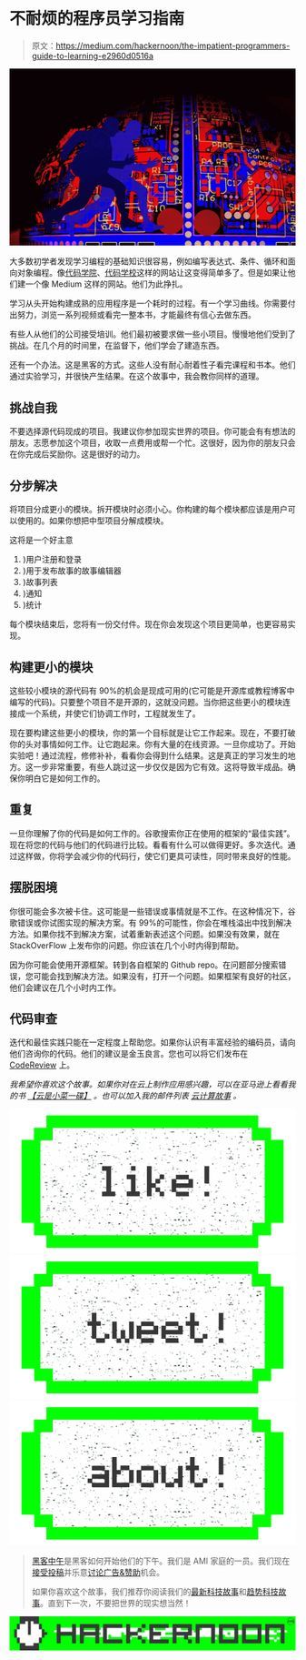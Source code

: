 # 不耐烦的程序员学习指南

> 原文：<https://medium.com/hackernoon/the-impatient-programmers-guide-to-learning-e2960d0516a>

![](img/d5c5184e8845483d114d269ca12a2aaf.png)

大多数初学者发现学习编程的基础知识很容易，例如编写表达式、条件、循环和面向对象编程。像[代码学院](https://www.codecademy.com/)、[代码学校](https://www.codeschool.com/)这样的网站让这变得简单多了。但是如果让他们建一个像 Medium 这样的网站。他们为此挣扎。

学习从头开始构建成熟的应用程序是一个耗时的过程。有一个学习曲线。你需要付出努力，浏览一系列视频或看完一整本书，才能最终有信心去做东西。

有些人从他们的公司接受培训。他们最初被要求做一些小项目。慢慢地他们受到了挑战。在几个月的时间里，在监督下，他们学会了建造东西。

还有一个办法。这是黑客的方式。这些人没有耐心耐着性子看完课程和书本。他们通过实验学习，并很快产生结果。在这个故事中，我会教你同样的道理。

## 挑战自我

不要选择源代码现成的项目。我建议你参加现实世界的项目。你可能会有有想法的朋友。志愿参加这个项目，收取一点费用或帮一个忙。这很好，因为你的朋友只会在你完成后奖励你。这是很好的动力。

## 分步解决

将项目分成更小的模块。拆开模块时必须小心。你构建的每个模块都应该是用户可以使用的。如果你想把中型项目分解成模块。

这将是一个好主意

1.  )用户注册和登录
2.  )用于发布故事的故事编辑器
3.  )故事列表
4.  )通知
5.  )统计

每个模块结束后，您将有一份交付件。现在你会发现这个项目更简单，也更容易实现。

## 构建更小的模块

这些较小模块的源代码有 90%的机会是现成可用的(它可能是开源库或教程博客中编写的代码)。只要整个项目不是开源的，这就没问题。当你把这些更小的模块连接成一个系统，并使它们协调工作时，工程就发生了。

现在要构建这些更小的模块，你的第一个目标就是让它工作起来。现在，不要打破你的头对事情如何工作。让它跑起来。你有大量的在线资源。一旦你成功了。开始实验吧！通过流程，修修补补，看看你会得到什么结果。这是真正的学习发生的地方。这一步非常重要，有些人跳过这一步仅仅是因为它有效。这将导致半成品。确保你明白它是如何工作的。

## 重复

一旦你理解了你的代码是如何工作的。谷歌搜索你正在使用的框架的“最佳实践”。现在将您的代码与他们的代码进行比较。看看有什么可以做得更好。多次迭代。通过这样做，你将学会减少你的代码行，使它们更具可读性，同时带来良好的性能。

## 摆脱困境

你很可能会多次被卡住。这可能是一些错误或事情就是不工作。在这种情况下，谷歌错误或你试图实现的解决方案。有 99%的可能性，你会在堆栈溢出中找到解决方法。如果你找不到解决方案，试着重新表述这个问题。如果没有效果，就在 StackOverFlow 上发布你的问题。你应该在几个小时内得到帮助。

因为你可能会使用开源框架。转到各自框架的 Github repo。在问题部分搜索错误，您可能会找到解决方法。如果没有，打开一个问题。如果框架有良好的社区，他们会建议在几个小时内工作。

## 代码审查

迭代和最佳实践只能在一定程度上帮助您。如果你认识有丰富经验的编码员，请向他们咨询你的代码。他们的建议是金玉良言。您也可以将它们发布在 [CodeReview](https://codereview.stackexchange.com/) 上。

*我希望你喜欢这个故事。如果你对在云上制作应用感兴趣，可以在亚马逊上看看我的书* [*【云是小菜一碟】*](http://amzn.to/2n03pzO) *。也可以加入我的邮件列表* [*云计算故事*](http://eepurl.com/cHet9j) *。*

[![](img/50ef4044ecd4e250b5d50f368b775d38.png)](http://bit.ly/HackernoonFB)[![](img/979d9a46439d5aebbdcdca574e21dc81.png)](https://goo.gl/k7XYbx)[![](img/2930ba6bd2c12218fdbbf7e02c8746ff.png)](https://goo.gl/4ofytp)

> [黑客中午](http://bit.ly/Hackernoon)是黑客如何开始他们的下午。我们是 AMI 家庭的一员。我们现在[接受投稿](http://bit.ly/hackernoonsubmission)并乐意[讨论广告&赞助](mailto:partners@amipublications.com)机会。
> 
> 如果你喜欢这个故事，我们推荐你阅读我们的[最新科技故事](http://bit.ly/hackernoonlatestt)和[趋势科技故事](https://hackernoon.com/trending)。直到下一次，不要把世界的现实想当然！

![](img/be0ca55ba73a573dce11effb2ee80d56.png)